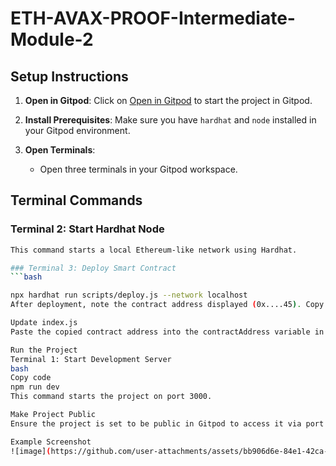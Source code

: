 # ETH-AVAX-PROOF-Intermediate-Module-2

## Setup Instructions

1. **Open in Gitpod**: Click on [Open in Gitpod](https://metacrafterc-scmstarter-ybypmhi93f4.ws-us115.gitpod.io/) to start the project in Gitpod.

2. **Install Prerequisites**: Make sure you have `hardhat` and `node` installed in your Gitpod environment.

3. **Open Terminals**:
   - Open three terminals in your Gitpod workspace.

## Terminal Commands

### Terminal 2: Start Hardhat Node
```bash
This command starts a local Ethereum-like network using Hardhat.

### Terminal 3: Deploy Smart Contract
```bash

npx hardhat run scripts/deploy.js --network localhost
After deployment, note the contract address displayed (0x....45). Copy this address.

Update index.js
Paste the copied contract address into the contractAddress variable in index.js.

Run the Project
Terminal 1: Start Development Server
bash
Copy code
npm run dev
This command starts the project on port 3000.

Make Project Public
Ensure the project is set to be public in Gitpod to access it via port 3000.

Example Screenshot
![image](https://github.com/user-attachments/assets/bb906d6e-84e1-42ca-9e11-5b8ca0ee8970)
